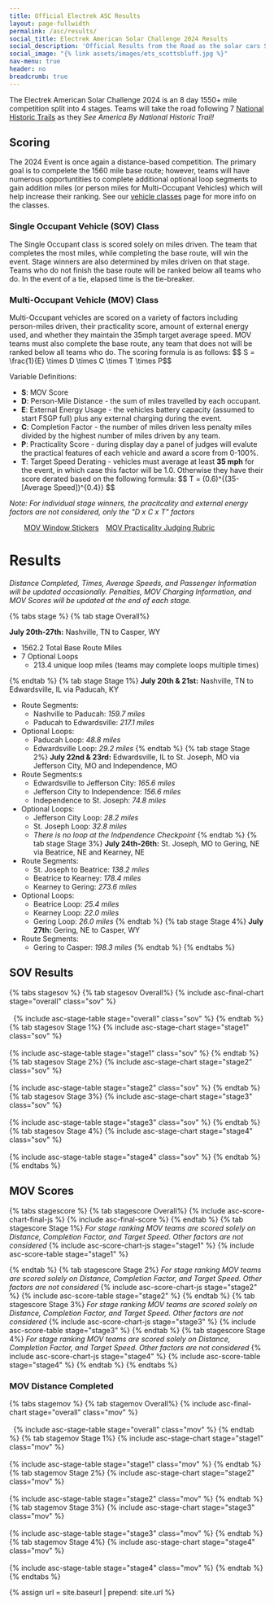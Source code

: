 ```yaml
---
title: Official Electrek ASC Results
layout: page-fullwidth
permalink: /asc/results/
social_title: Electrek American Solar Challenge 2024 Results
social_description: 'Official Results from the Road as the solar cars See America By National Historic Trail'
social_image: "{% link assets/images/ets_scottsbluff.jpg %}"
nav-menu: true
header: no
breadcrumb: true
---
```


The Electrek American Solar Challenge 2024 is an 8 day 1550+ mile competition split into 4 stages. Teams will take the road following 7 [National Historic Trails](https://www.nps.gov/subjects/nationaltrailssystem/national-historic-trails.htm) as they _See America By National Historic Trail!_


## Scoring 

The 2024 Event is once again a distance-based competition. The primary goal is to compelete the 1560 mile base route; however, teams will have numerous opportuntities to complete additional optional loop segments to gain addition miles (or person miles for Multi-Occupant Vehicles) which will help increase their ranking. See our [vehicle classes](https://www.americansolarchallenge.org/the-competition/vehicle-classes/) page for more info on the classes.


### Single Occupant Vehicle (SOV) Class
The Single Occupant class is scored solely on miles driven. The team that completes the most miles, while completing the base route, will win the event. Stage winners are also determined by miles driven on that stage. Teams who do not finish the base route will be ranked below all teams who do. In the event of a tie, elapsed time is the tie-breaker. 

### Multi-Occupant Vehicle (MOV) Class
Multi-Occupant vehicles are scored on a variety of factors including person-miles driven, their practicality score, amount of external energy used, and whether they maintain the 35mph target average speed. MOV teams must also complete the base route, any team that does not will be ranked below all teams who do. The scoring formula is as follows: \$$ S = \frac{1}{E} \times D \times C \times T \times P$$

Variable Definitions: 
- __S__: MOV Score
- __D__: Person-Mile Distance - the sum of miles travelled by each occupant.  
- __E__: External Energy Usage - the vehicles battery capacity (assumed to start FSGP full) plus any external charging during the event. 
- __C__: Completion Factor - the number of miles driven less penalty miles divided by the highest number of miles driven by any team. 
- __P__: Practicality Score - during display day a panel of judges will evalute the practical features of each vehicle and award a score from 0-100%.
- __T__: Target Speed Derating - vehicles must average at least <b>35 mph</b> for the event, in which case this factor will be 1.0. Otherwise they have their score derated based on the following formula: \$$ T = (0.6)^{(35-[Average Speed])^{0.4}} $$

_Note: For individual stage winners, the pracitcality and external energy factors are not considered, only the "D x C x T" factors_

<ul class="actions">
<a href="https://www.americansolarchallenge.org/ASC/wp-content/uploads/2024/07/MOV-Team-Window-Stickers.pdf" class="button special" style="margin:5px">MOV Window Stickers</a>
<a href="https://www.americansolarchallenge.org/ASC/wp-content/uploads/2024/07/ASC-2024-MOV-Practicality-Rubric-Template.pdf" class="button special" style="margin:5px">MOV Practicality Judging Rubric</a>
</ul>

# Results

_Distance Completed, Times, Average Speeds, and Passenger Information will be updated occasionally. Penalties, MOV Charging Information, and MOV Scores will be updated at the end of each stage._


{% tabs stage %}
{% tab stage Overall%}

__July 20th-27th:__ Nashville, TN to Casper, WY
- 1562.2 Total Base Route Miles
- 7 Optional Loops
    - 213.4 unique loop miles (teams may complete loops multiple times)

{% endtab %}
{% tab stage Stage 1%}
__July 20th & 21st:__ Nashville, TN to Edwardsville, IL via Paducah, KY
- Route Segments:
  - Nashville to Paducah: <i>159.7 miles</i>
  - Paducah to Edwardsville: <i>217.1 miles</i>
- Optional Loops:
  - Paducah Loop: <i>48.8 miles</i>
  - Edwardsville Loop: <i>29.2 miles</i>
{% endtab %}
{% tab stage Stage 2%}
__July 22nd & 23rd:__ Edwardsville, IL to St. Joseph, MO via Jefferson City, MO and Independence, MO
- Route Segments:s
  - Edwardsville to Jefferson City: <i>165.6 miles</i>
  - Jefferson City to Independence: <i>156.6 miles</i>
  - Independence to St. Joseph: <i>74.8 miles</i>
- Optional Loops:
  - Jefferson City Loop: <i>28.2 miles</i>
  - St. Joseph Loop: <i>32.8 miles</i>
  - _There is no loop at the Indpendence Checkpoint_
{% endtab %}
{% tab stage Stage 3%}
__July 24th-26th:__ St. Joseph, MO to Gering, NE via Beatrice, NE and Kearney, NE
- Route Segments:
  - St. Joseph to Beatrice: <i>138.2 miles</i>
  - Beatrice to Kearney: <i>178.4 miles</i>
  - Kearney to Gering: <i>273.6 miles</i>
- Optional Loops:
  - Beatrice Loop: <i>25.4 miles</i>
  - Kearney Loop: <i>22.0 miles</i>
  - Gering Loop: <i>26.0 miles</i>
{% endtab %}
{% tab stage Stage 4%}
__July 27th:__ Gering, NE to Casper, WY
- Route Segments:
  - Gering to Casper: <i>198.3 miles</i>
{% endtab %}
{% endtabs %}
## SOV Results
{% tabs stagesov %}
{% tab stagesov Overall%}
{% include asc-final-chart stage="overall" class="sov" %}
<br>&nbsp;
<br>&nbsp;
{% include asc-stage-table stage="overall" class="sov" %}
{% endtab %}
{% tab stagesov Stage 1%}
{% include asc-stage-chart stage="stage1" class="sov" %}
<br>&nbsp;<br>
{% include asc-stage-table stage="stage1" class="sov" %}
{% endtab %}
{% tab stagesov Stage 2%}
{% include asc-stage-chart stage="stage2" class="sov" %}
<br>&nbsp;<br>
{% include asc-stage-table stage="stage2" class="sov" %}
{% endtab %}
{% tab stagesov Stage 3%}
{% include asc-stage-chart stage="stage3" class="sov" %}
<br>&nbsp;<br>
{% include asc-stage-table stage="stage3" class="sov" %}
{% endtab %}
{% tab stagesov Stage 4%}
{% include asc-stage-chart stage="stage4" class="sov" %}
<br>&nbsp;<br>
{% include asc-stage-table stage="stage4" class="sov" %}
{% endtab %}
{% endtabs %}
<br>
## MOV Scores
{% tabs stagescore %}
{% tab stagescore Overall%}
{% include asc-score-chart-final-js %}
{% include asc-final-score %}
{% endtab %}
{% tab stagescore Stage 1%}
_For stage ranking MOV teams are scored solely on Distance, Completion Factor, and Target Speed. Other factors are not considered_
{% include asc-score-chart-js stage="stage1" %}
{% include asc-score-table stage="stage1" %}

{% endtab %}
{% tab stagescore Stage 2%}
_For stage ranking MOV teams are scored solely on Distance, Completion Factor, and Target Speed. Other factors are not considered_
{% include asc-score-chart-js stage="stage2" %}
{% include asc-score-table stage="stage2" %}
{% endtab %}
{% tab stagescore Stage 3%}
_For stage ranking MOV teams are scored solely on Distance, Completion Factor, and Target Speed. Other factors are not considered_
{% include asc-score-chart-js stage="stage3" %}
{% include asc-score-table stage="stage3" %}
{% endtab %}
{% tab stagescore Stage 4%}
_For stage ranking MOV teams are scored solely on Distance, Completion Factor, and Target Speed. Other factors are not considered_
{% include asc-score-chart-js stage="stage4" %}
{% include asc-score-table stage="stage4" %}
{% endtab %}
{% endtabs %}
<br>
### MOV Distance Completed
{% tabs stagemov %}
{% tab stagemov Overall%}
{% include asc-final-chart stage="overall" class="mov" %}
<br>&nbsp;
<br>&nbsp;
{% include asc-stage-table stage="overall" class="mov" %}
{% endtab %}
{% tab stagemov Stage 1%}
{% include asc-stage-chart stage="stage1" class="mov" %}
<br>&nbsp;<br>
{% include asc-stage-table stage="stage1" class="mov" %}
{% endtab %}
{% tab stagemov Stage 2%}
{% include asc-stage-chart stage="stage2" class="mov" %}
<br>&nbsp;<br>
{% include asc-stage-table stage="stage2" class="mov" %}
{% endtab %}
{% tab stagemov Stage 3%}
{% include asc-stage-chart stage="stage3" class="mov" %}
<br>&nbsp;<br>
{% include asc-stage-table stage="stage3" class="mov" %}
{% endtab %}
{% tab stagemov Stage 4%}
{% include asc-stage-chart stage="stage4" class="mov" %}
<br>&nbsp;<br>
{% include asc-stage-table stage="stage4" class="mov" %}
{% endtab %}
{% endtabs %}

{% assign url = site.baseurl | prepend: site.url %}
<link rel="stylesheet" href="{{ url }}/assets/css/tabs.css">
<script src="{{ url }}/assets/js/tabs.js"></script>
<script> jekyllTabs.init({
    syncTabsWithSameLabels: true,
    activateTabFromUrl: true,
});
</script>
<script type="text/javascript" async
  src="https://cdnjs.cloudflare.com/ajax/libs/mathjax/2.7.1/MathJax.js?config=TeX-MML-AM_CHTML">
</script>



